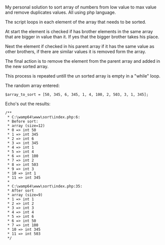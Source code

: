 My personal solution to sort array of numbers from low value to max value and remove duplicates values. All using php language.

The script loops in each element of the array that needs to be sorted.

At start the element is checked if has brother elements in the same array that are bigger in value than it. If yes that the bigger brother takes his place.

Next the element if checked in his parent array if it has the same value as other brothers, if there are similar values it is removed form the array.

The final action is to remove the element from the parent array and added in the new sorted array.

This process is repeated untill the un sorted array is empty in a "while" loop.

The random array entered:

    $array_to_sort = [50, 345, 6, 345, 1, 4, 100, 2, 503, 3, 1, 345];
  
Echo's out the results:


    /**
     * C:\wamp64\www\sort\index.php:6:
     * Before sort:
     * array (size=12)
     * 0 => int 50
     * 1 => int 345
     * 2 => int 6
     * 3 => int 345
     * 4 => int 1
     * 5 => int 4
     * 6 => int 100
     * 7 => int 2
     * 8 => int 503
     * 9 => int 3
     * 10 => int 1
     * 11 => int 345
     * 
     * C:\wamp64\www\sort\index.php:35:
     * After sort
     * array (size=9)
     * 1 => int 1
     * 2 => int 2
     * 3 => int 3
     * 4 => int 4
     * 5 => int 6
     * 6 => int 50
     * 7 => int 100
     * 10 => int 345
     * 11 => int 503
     */ 

